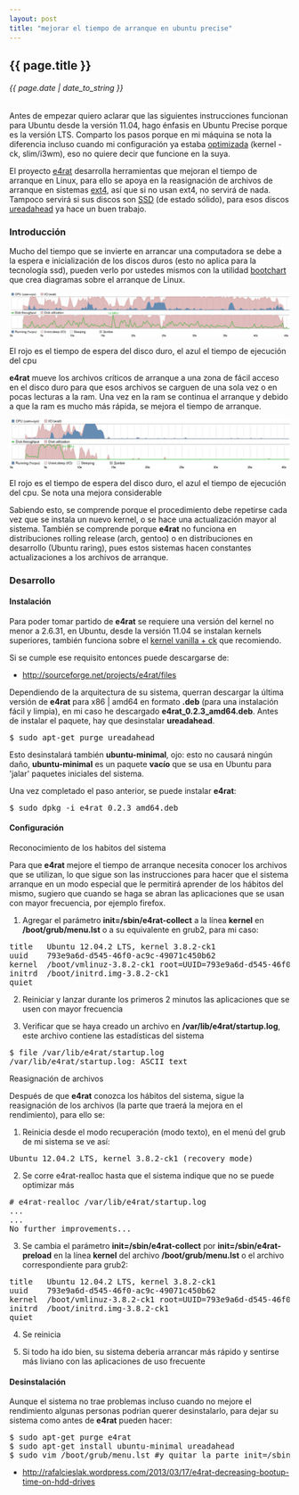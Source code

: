 ```yaml
---
layout: post
title: "mejorar el tiempo de arranque en ubuntu precise"
---
```


## {{ page.title }}
###### {{ page.date | date_to_string }}

Antes de empezar quiero aclarar que las siguientes instrucciones funcionan para Ubuntu desde la versión 11.04, hago énfasis en Ubuntu Precise porque es la versión LTS. Comparto los pasos porque en mi máquina se nota la diferencia incluso cuando mi configuración ya estaba [optimizada](http://javier.io/blog/es/2012/05/03/actualizacion-ubuntu-1204.html) (kernel -ck, slim/i3wm), eso no quiere decir que funcione en la suya.

El proyecto [e4rat](http://e4rat.sourceforge.net/) desarrolla herramientas que mejoran el tiempo de arranque en Linux, para ello se apoya en la reasignación de archivos de arranque en sistemas [ext4](http://es.wikipedia.org/wiki/Ext4), así que si no usan ext4, no servirá de nada. Tampoco servirá si sus discos son [SSD](http://es.wikipedia.org/wiki/Unidad_de_estado_s%C3%B3lido) (de estado sólido), para esos discos [ureadahead](https://launchpad.net/ureadahead) ya hace un buen trabajo.

### Introducción

Mucho del tiempo que se invierte en arrancar una computadora se debe a la espera e inicialización de los discos duros (esto no aplica para la tecnología ssd), pueden verlo por ustedes mismos con la utilidad [bootchart](http://www.bootchart.org/) que crea diagramas sobre el arranque de Linux.

**[![](/assets/img/66.png)](/assets/img/66.png)**

El rojo es el tiempo de espera del disco duro, el azul el tiempo de ejecución del cpu

**e4rat** mueve los archivos críticos de arranque a una zona de fácil acceso en el disco duro para que esos archivos se carguen de una sola vez o en pocas lecturas a la ram. Una vez en la ram se continua el arranque y debido a que la ram es mucho más rápida, se mejora el tiempo de arranque.

**[![](/assets/img/67.png)](/assets/img/67.png)**

El rojo es el tiempo de espera del disco duro, el azul el tiempo de ejecución del cpu. Se nota una mejora considerable

Sabiendo esto, se comprende porque el procedimiento debe repetirse cada vez que se instala un nuevo kernel, o se hace una actualización mayor al sistema. También se comprende porque **e4rat** no funciona en distribuciones rolling release (arch, gentoo) o en distribuciones en desarrollo (Ubuntu raring), pues estos sistemas hacen constantes actualizaciones a los archivos de arranque.

### Desarrollo

#### Instalación

Para poder tomar partido de **e4rat** se requiere una versión del kernel no menor a 2.6.31, en Ubuntu, desde la versión 11.04 se instalan kernels superiores, también funciona sobre el [kernel vanilla + ck](http://javier.io/blog/es/2012/07/03/kernel-ck-en-ubuntu-1204.html) que recomiendo.

Si se cumple ese requisito entonces puede descargarse de:

- <http://sourceforge.net/projects/e4rat/files>

Dependiendo de la arquitectura de su sistema, querran descargar la última versión de **e4rat** para x86 | amd64 en formato **.deb** (para una instalación fácil y limpia), en mi caso he descargado **e4rat_0.2.3_amd64.deb**. Antes de instalar el paquete, hay que desinstalar **ureadahead**.

<pre class="sh_sh">
$ sudo apt-get purge ureadahead
</pre>

Esto desinstalará también **ubuntu-minimal**, ojo: esto no causará ningún daño, **ubuntu-minimal** es un paquete **vacío** que se usa en Ubuntu para 'jalar' paquetes iniciales del sistema.

Una vez completado el paso anterior, se puede instalar **e4rat**:

<pre class="sh_sh">
$ sudo dpkg -i e4rat_0.2.3_amd64.deb
</pre>

#### Configuración

Reconocimiento de los habitos del sistema

Para que **e4rat** mejore el tiempo de arranque necesita conocer los archivos que se utilizan, lo que sigue son las instrucciones para hacer que el sistema arranque en un modo especial que le permitirá aprender de los hábitos del mismo, sugiero que cuando se haga se abran las aplicaciones que se usan con mayor frecuencia, por ejemplo firefox.

1. Agregar el parámetro **init=/sbin/e4rat-collect** a la línea **kernel** en **/boot/grub/menu.lst** o a su equivalente en grub2, para mi caso:

<pre class="config">
title   Ubuntu 12.04.2 LTS, kernel 3.8.2-ck1
uuid    793e9a6d-d545-46f0-ac9c-49071c450b62
kernel  /boot/vmlinuz-3.8.2-ck1 root=UUID=793e9a6d-d545-46f0-ac9c-49071c450b62 ro  init=/sbin/e4rat-collect
initrd  /boot/initrd.img-3.8.2-ck1
quiet
</pre>

2. Reiniciar y lanzar durante los primeros 2 minutos las aplicaciones que se usen con mayor frecuencia

3. Verificar que se haya creado un archivo en **/var/lib/e4rat/startup.log**, este archivo contiene las estadísticas del sistema

<pre class="sh_sh">
$ file /var/lib/e4rat/startup.log
/var/lib/e4rat/startup.log: ASCII text
</pre>

Reasignación de archivos

Después de que **e4rat** conozca los hábitos del sistema, sigue la reasignación de los archivos (la parte que traerá la mejora en el rendimiento), para ello se:

1. Reinicia desde el modo recuperación (modo texto), en el menú del grub de mi sistema se ve así:

<pre class="config">
Ubuntu 12.04.2 LTS, kernel 3.8.2-ck1 (recovery mode)
</pre>

2. Se corre e4rat-realloc hasta que el sistema indique que no se puede optimizar más

<pre class="sh_sh">
# e4rat-realloc /var/lib/e4rat/startup.log
...
...
No further improvements...
</pre>

3. Se cambia el parámetro **init=/sbin/e4rat-collect** por **init=/sbin/e4rat-preload** en la línea **kernel** del archivo **/boot/grub/menu.lst** o el archivo correspondiente para grub2:

<pre class="config">
title   Ubuntu 12.04.2 LTS, kernel 3.8.2-ck1
uuid    793e9a6d-d545-46f0-ac9c-49071c450b62
kernel  /boot/vmlinuz-3.8.2-ck1 root=UUID=793e9a6d-d545-46f0-ac9c-49071c450b62 ro  init=/sbin/e4rat-preload
initrd  /boot/initrd.img-3.8.2-ck1
quiet
</pre>

4. Se reinicia

5. Si todo ha ido bien, su sistema deberia arrancar más rápido y sentirse más liviano con las aplicaciones de uso frecuente

#### Desinstalación

Aunque el sistema no trae problemas incluso cuando no mejore el rendimiento algunas personas podrian querer desinstalarlo, para dejar su sistema como antes de **e4rat** pueden hacer:

<pre class="sh_sh">
$ sudo apt-get purge e4rat
$ sudo apt-get install ubuntu-minimal ureadahead
$ sudo vim /boot/grub/menu.lst #y quitar la parte init=/sbin/e4rat-preload
</pre>

- <http://rafalcieslak.wordpress.com/2013/03/17/e4rat-decreasing-bootup-time-on-hdd-drives>
